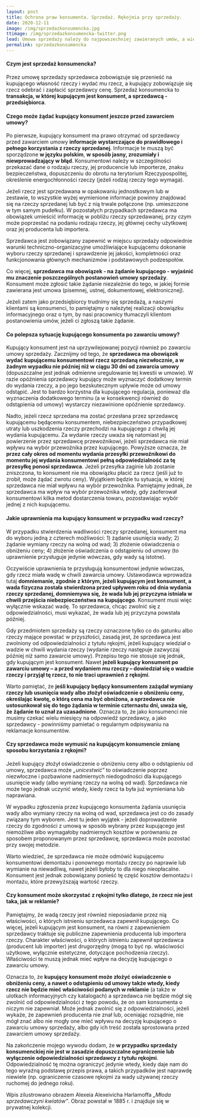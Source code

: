 ```yaml
---
layout: post
title: Ochrona praw konsumenta. Sprzedaż. Rękojmia przy sprzedaży.
date: 2020-12-11
image: /img/sprzedazkonsumencka.jpg
ttimage: /img/sprzedazkonsumencka-twitter.png
lead: Umowa sprzedaży należy do najpowszechniej zawieranych umów, a większość z nas przynajmniej raz dziennie dokonuje zakupu w ramach sprzedaży konsumenckiej. Najczęściej codziennych zakupów nie analizujemy w kontekście przepisów prawa, które mają do nich zastosowanie. Potrzeba takiej analizy zachodzi dopiero wtedy, kiedy z tych zakupów nie jesteśmy zadowoleni. W niniejszym wpisie wyjaśniam, czym charakteryzuje się sprzedaż konsumencka oraz, na co konsumenci mogą liczyć, a przedsiębiorcy - powinni uważać.
permalink: sprzedazkonsumencka
---
```


#### Czym jest sprzedaż konsumencka?
Przez umowę sprzedaży sprzedawca zobowiązuje się przenieść na kupującego własność rzeczy i wydać mu rzecz, a kupujący zobowiązuje się rzecz odebrać i zapłacić sprzedawcy cenę. Sprzedaż konsumencka to **transakcja, w której kupującym jest konsument, a sprzedawcą - przedsiębiorca**.

#### Czego może żądać kupujący konsument jeszcze przed zawarciem umowy?
Po pierwsze, kupujący konsument ma prawo otrzymać od sprzedawcy przed zawarciem umowy **informacje wystarczające do prawidłowego i pełnego korzystania z rzeczy sprzedanej**. Informacje te muszą być sporządzone **w języku polskim**, **w sposób jasny, zrozumiały i niewprowadzający w błąd**. Konsumentowi należy w szczególności przekazać dane o rodzaju rzeczy, jej producencie lub importerze, znaku bezpieczeństwa, dopuszczeniu do obrotu na terytorium Rzeczypospolitej, określenie energochłonności rzeczy (jeżeli rodzaj rzeczy tego wymaga).

Jeżeli rzecz jest sprzedawana w opakowaniu jednostkowym lub w zestawie, to wszystkie wyżej wymienione informacje powinny znajdować się na rzeczy sprzedanej lub być z nią trwale połączone (np. umieszczone w tym samym pudełku). W pozostałych przypadkach sprzedawca ma obowiązek umieścić informację w pobliżu rzeczy sprzedawanej, przy czym może poprzestać na podaniu rodzaju rzeczy, jej głównej cechy użytkowej oraz jej producenta lub importera.

Sprzedawca jest zobowiązany zapewnić w miejscu sprzedaży odpowiednie warunki techniczno-organizacyjne umożliwiające kupującemu dokonanie wyboru rzeczy sprzedanej i sprawdzenie jej jakości, kompletności oraz funkcjonowania głównych mechanizmów i podstawowych podzespołów.

Co więcej, **sprzedawca ma obowiązek - na żądanie kupującego - wyjaśnić mu znaczenie poszczególnych postanowień umowy sprzedaży**. Konsument może zgłosić takie żądanie niezależnie do tego, w jakiej formie zawierana jest umowa (pisemnej, ustnej, dokumentowej, elektronicznej).

Jeżeli zatem jako przedsiębiorcy trudnimy się sprzedażą, a naszymi klientami są konsumenci, to pamiętajmy o należytej realizacji obowiązku informacyjnego oraz o tym, by nasi pracownicy tłumaczyli klientom postanowienia umów, jeżeli ci zgłoszą takie żądanie.

#### Co polepsza sytuację kupującego konsumenta po zawarciu umowy?
Kupujący konsument jest na uprzywilejowanej pozycji również po zawarciu umowy sprzedaży. Zacznijmy od tego, że **sprzedawca ma obowiązek wydać kupującemu konsumentowi rzecz sprzedaną niezwłocznie, a w żadnym wypadku nie później niż w ciągu 30 dni od zawarcia umowy** (dopuszczalne jest jednak odmienne uregulowanie tej kwestii w umowie). W razie opóźnienia sprzedawcy kupujący może wyznaczyć dodatkowy termin do wydania rzeczy, a po jego bezskutecznym upływie może od umowy odstąpić. Jest to bardzo korzystna dla kupującego regulacja, ponieważ dla wyznaczenia dodatkowego terminu (a w konsekwencji również do odstąpienia od umowy) wystarczy niezawinione opóźnienie sprzedawcy.

Nadto, jeżeli rzecz sprzedana ma zostać przesłana przez sprzedawcę kupującemu będącemu konsumentem, niebezpieczeństwo przypadkowej utraty lub uszkodzenia rzeczy przechodzi na kupującego z chwilą jej wydania kupującemu. Za wydanie rzeczy uważa się natomiast jej powierzenie przez sprzedawcę przewoźnikowi, jeżeli sprzedawca nie miał wpływu na wybór przewoźnika przez kupującego. Powyższe oznacza, że **przez cały okres od momentu wydania przesyłki przewoźnikowi do momentu jej wydania konsumentowi pełną odpowiedzialność za tę przesyłkę ponosi sprzedawca**. Jeżeli przesyłka zaginie lub zostanie zniszczona, to konsument nie ma obowiązku płacić za rzecz (jeśli już to zrobił, może żądać zwrotu ceny). Wyjątkiem będzie tu sytuacja, w której sprzedawca nie miał wpływu na wybór przewoźnika. Pamiętajmy jednak, że sprzedawca ma wpływ na wybór przewoźnika wtedy, gdy zaoferował konsumentowi kilka metod dostarczenia towaru, pozostawiając wybór jednej z nich kupującemu.

#### Jakie uprawnienia ma kupujący konsument w przypadku wad rzeczy?
W przypadku stwierdzenia wadliwości rzeczy sprzedanej, konsument ma do wyboru jedną z czterech możliwości: 1) żądanie usunięcia wady; 2) żądanie wymiany rzeczy na wolną od wad; 3) złożenie oświadczenia o obniżeniu ceny; 4) złożenie oświadczenia o odstąpieniu od umowy (to uprawnienie przysługuje jedynie wówczas, gdy wady są istotne).

Oczywiście uprawnienia te przysługują konsumentowi jedynie wówczas, gdy rzecz miała wadę w chwili zawarcia umowy. Ustawodawca wprowadza tutaj **domniemanie, zgodnie z którym, jeżeli kupującym jest konsument, a wada fizyczna została stwierdzona przed upływem roku od dnia wydania rzeczy sprzedanej, domniemywa się, że wada lub jej przyczyna istniała w chwili przejścia niebezpieczeństwa na kupującego**. Konsument musi więc wyłącznie wskazać wadę. To sprzedawca, chcąc zwolnić się z odpowiedzialności, musi wykazać, że wada lub jej przyczyna powstała później.

Gdy przedmiotem sprzedaży są rzeczy oznaczone tylko co do gatunku albo rzeczy mające powstać w przyszłości, zasadą jest, że sprzedawca jest zwolniony od odpowiedzialności z tytułu rękojmi, jeżeli kupujący wiedział o wadzie w chwili wydania rzeczy (wydanie rzeczy następuje zazwyczaj później niż samo zawarcie umowy). Przepisu tego nie stosuje się jednak, gdy kupującym jest konsument. Nawet **jeżeli kupujący konsument po zawarciu umowy – a przed wydaniem mu rzeczy – dowiedział się o wadzie rzeczy i przyjął tę rzecz, to nie traci uprawnień z rękojmi**.

Warto pamiętać, że **jeśli kupujący będący konsumentem zażądał wymiany rzeczy lub usunięcia wady albo złożył oświadczenie o obniżeniu ceny, określając kwotę, o którą cena ma być obniżona, a sprzedawca nie ustosunkował się do tego żądania w terminie czternastu dni, uważa się, że żądanie to uznał za uzasadnione**. Oznacza to, że jako konsumenci nie musimy czekać wielu miesięcy na odpowiedź sprzedawcy, a jako sprzedawcy - powinniśmy pamietać o regularnym odpisywaniu na reklamacje konsumentów.

#### Czy sprzedawca może wymusić na kupującym konsumencie zmianę sposobu korzystania z rękojmi?
Jeżeli kupujący złożył oświadczenie o obniżeniu ceny albo o odstąpieniu od umowy, sprzedawca może *„unicestwić”* to oświadczenie poprzez niezwłoczne i pozbawione nadmiernych niedogodności dla kupującego usunięcie wady (albo wymianę rzeczy na wolną od wad). Sprzedawca nie może tego jednak uczynić wtedy, kiedy rzecz ta była już wymieniana lub naprawiana.

W wypadku zgłoszenia przez kupującego konsumenta żądania usunięcia wady albo wymiany rzeczy na wolną od wad, sprzedawca jest co do zasady związany tym wyborem. Jest tu jeden wyjątek - jeżeli doprowadzenie rzeczy do zgodności z umową w sposób wybrany przez kupującego jest niemożliwe albo wymagałoby nadmiernych kosztów w porównaniu ze sposobem proponowanym przez sprzedawcę, sprzedawca może pozostać przy swojej metodzie.

Warto wiedzieć, że sprzedawca nie może odmówić kupującemu konsumentowi demontażu i ponownego montażu rzeczy po naprawie lub wymianie na niewadliwą, nawet jeżeli byłoby to dla niego nieopłacalne. Konsument jest jednak zobowiązany ponieść tę część kosztów demontażu i montażu, które przewyższają wartość rzeczy.

#### Czy konsument może skorzystać z rękojmi tylko dlatego, że rzecz nie jest taka, jak w reklamie?
Pamiętajmy, że wadą rzeczy jest również nieposiadanie przez nią właściwości, o których istnieniu sprzedawca zapewnił kupującego. Co więcej, jeżeli kupującym jest konsument, na równi z zapewnieniem sprzedawcy traktuje się publiczne zapewnienia producenta lub importera rzeczy.  Charakter właściwości, o których istnieniu zapewnił sprzedawca (producent lub importer) jest drugorzędny (mogą to być np. właściwości użytkowe, wyłącznie estetyczne, dotyczące pochodzenia rzeczy). Właściwości te muszą jednak mieć wpływ na decyzję kupującego o zawarciu umowy.

Oznacza to, że **kupujący konsument może złożyć oświadczenie o obniżeniu ceny, a nawet o odstąpieniu od umowy także wtedy, kiedy rzecz nie będzie mieć właściwości podanych w reklamie** (a także w ulotkach informacyjnych czy katalogach) a sprzedawca nie będzie mógł się zwolnić od odpowiedzialności z tego powodu, że on sam konsumenta o niczym nie zapewniał. Może jednak zwolnić się z odpowiedzialności, jeżeli wykaże, że zapewnień producenta nie znał lub, oceniając rozsądnie, nie mógł znać albo nie mogły one mieć wpływu na decyzję kupującego o zawarciu umowy sprzedaży, albo gdy ich treść została sprostowana przed zawarciem umowy sprzedaży.

Na zakończenie mojego wywodu dodam, że **w przypadku sprzedaży konsumenckiej nie jest w zasadzie dopuszczalne ograniczenie lub wyłączenie odpowiedzialności sprzedawcy z tytułu rękojmi**. Odpowiedzialność tę można ograniczyć jedynie wtedy, kiedy daje nam do tego wyraźną podstawę przepis prawa, a takich przypadków jest naprawdę niewiele (np. ograniczenie czasowe rękojmi za wady używanej rzeczy ruchomej do jednego roku).

Wpis zilustrowano obrazem Alexeia Alexeivicha Harlamoffa *„Młoda sprzedawczyni kwiatów”*. Obraz powstał w 1885 r. i znajduje się w prywatnej kolekcji.
